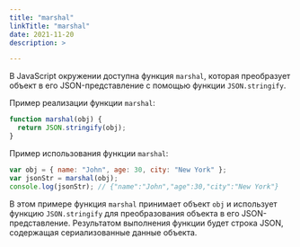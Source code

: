 ```yaml
---
title: "marshal"
linkTitle: "marshal"
date: 2021-11-20
description: >

---
```


В JavaScript окружении доступна функция `marshal`, которая преобразует объект в его JSON-представление с помощью функции `JSON.stringify`.

Пример реализации функции `marshal`:

```javascript
function marshal(obj) {
  return JSON.stringify(obj);
}
```

Пример использования функции `marshal`:

```javascript
var obj = { name: "John", age: 30, city: "New York" };
var jsonStr = marshal(obj);
console.log(jsonStr); // {"name":"John","age":30,"city":"New York"}
```

В этом примере функция `marshal` принимает объект `obj` и использует функцию `JSON.stringify` для преобразования объекта в его JSON-представление. Результатом выполнения функции будет строка JSON, содержащая сериализованные данные объекта.
